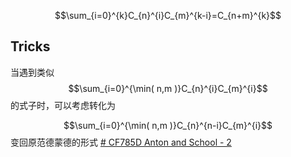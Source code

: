 $$\sum_{i=0}^{k}C_{n}^{i}C_{m}^{k-i}=C_{n+m}^{k}$$

## Tricks

当遇到类似 
$$\sum_{i=0}^{\min( n,m )}C_{n}^{i}C_{m}^{i}$$ 的式子时，可以考虑转化为

$$\sum_{i=0}^{\min( n,m )}C_{n}^{n-i}C_{m}^{i}$$
变回原范德蒙德的形式 [# CF785D Anton and School - 2](https://www.luogu.com.cn/problem/CF785D)
